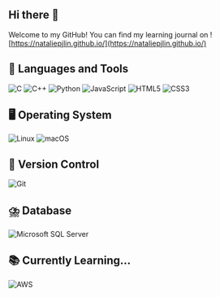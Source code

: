 ## Hi there 👋
Welcome to my GitHub!
You can find my learning journal on ![https://nataliepjlin.github.io/](https://nataliepjlin.github.io/)
<!--
**nataliepjlin/nataliepjlin** is a ✨ _special_ ✨ repository because its `README.md` (this file) appears on your GitHub profile.

Here are some ideas to get you started:

- 🔭 I’m currently working on ...
- 🌱 I’m currently learning ...
- 👯 I’m looking to collaborate on ...
- 🤔 I’m looking for help with ...
- 💬 Ask me about ...
- 📫 How to reach me: ...
- 😄 Pronouns: ...
- ⚡ Fun fact: ...
-->
## 🧰 Languages and Tools
![C](https://img.shields.io/badge/C-00599C?style=for-the-badge&logo=c&logoColor=white)
![C++](https://img.shields.io/badge/C++-00599C?style=for-the-badge&logo=cplusplus&logoColor=white)
![Python](https://img.shields.io/badge/Python-3776AB?style=for-the-badge&logo=python&logoColor=white)
![JavaScript](https://img.shields.io/badge/JavaScript-F7DF1E?style=for-the-badge&logo=javascript&logoColor=black)
![HTML5](https://img.shields.io/badge/HTML5-E34F26?style=for-the-badge&logo=html5&logoColor=white)
![CSS3](https://img.shields.io/badge/CSS3-1572B6?style=for-the-badge&logo=css3&logoColor=white)

## 🖥️ Operating System
![Linux](https://img.shields.io/badge/Linux-FCC624?logo=linux&logoColor=black)
![macOS](https://img.shields.io/badge/macOS-000000?logo=apple&logoColor=F0F0F0)

## 🔖 Version Control
![Git](https://img.shields.io/badge/Git-F05032?logo=git&logoColor=fff)

## ⛈️ Database
![Microsoft SQL Server](https://custom-icon-badges.demolab.com/badge/Microsoft%20SQL%20Server-CC2927?logo=mssqlserver-white&logoColor=white)

## 📚 Currently Learning...
![AWS](https://custom-icon-badges.demolab.com/badge/AWS-%23FF9900.svg?logo=aws&logoColor=white)

